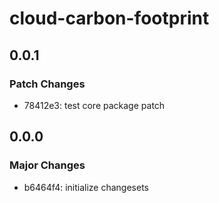 # cloud-carbon-footprint

## 0.0.1

### Patch Changes

- 78412e3: test core package patch

## 0.0.0

### Major Changes

- b6464f4: initialize changesets
